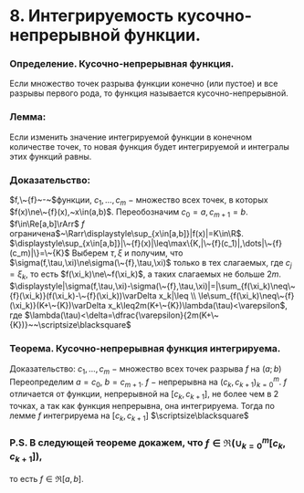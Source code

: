 # 8. Интегрируемость кусочно-непрерывной функции.

### Определение. Кусочно-непрерывная функция.
Если множество точек разрыва функции конечно (или пустое) и все разрывы первого рода, то функция называется кусочно-непрерывной.

### Лемма:
Если изменить значение интегрируемой функции в конечном количестве точек, то новая функция будет интегрируемой и интегралы этих функций равны.

### Доказательство:
$f,\~{f}~-~$функции, $c_1,\dots,c_m~-$ множество всех точек, в которых
$f(x)\ne\~{f}(x),~x\in(a,b)$.
Переобозначим $c_0=a,c_{m+1}=b.$
$f\in\Re[a,b]\rArr$ $f$ ограничена$~\Rarr\displaystyle\sup_{x\in[a,b]}|f(x)|=K\in\R$.
$\displaystyle\sup_{x\in[a,b]}|\~{f}(x)|\leq\max\{K,|\~{f}(c_1)|,\dots|\~{f}(c_m)|\}=\~{K}$
Выберем $\tau,\xi$ и получим, что $\sigma(f,\tau,\xi)\ne\sigma(\~{f},\tau,\xi)$ только в тех слагаемых, где $с_j=\xi_k$, то есть $f(\xi_k)\ne\~f(\xi_k)$, а таких слагаемых не больше $2m$.
$\displaystyle|\sigma(f,\tau,\xi)-\sigma(\~{f},\tau,\xi)|=|\sum_{f(\xi_k)\neq\~{f}(\xi_k)}(f(\xi_k)-\~{f}(\xi_k))\varDelta x_k|\leq
\\
\le\sum_{f(\xi_k)\neq\~{f}(\xi_k)}(K+\~{K})\varDelta x_k\leq2m(K+\~{K})\lambda(\tau)<\varepsilon$,
где $\lambda(\tau)<\delta=\dfrac{\varepsilon}{2m(K+\~{K})}~~\scriptsize\blacksquare$

### Теорема. Кусочно-непрерывная функция интегрируема.
Доказательство:
$c_1,\dots,c_m~-~$множество всех точек разрыва $f$ на $(a;b)$
Переопределим $a=c_0,~b=c_{m+1}$.
$f~-~$непрерывна на $(c_k,c_{k+1})_{k=0}^m$.
$f$ отличается от функции, непрерывной на $[c_k,c_{k+1}]$, не более чем в $2$ точках, а так как функция непрерывна, она интегрируема.
Тогда по лемме $f$ интегрируема на $[c_k,c_{k+1}]$  $\scriptsize\blacksquare$

### P.S. В следующей теореме докажем, что $\displaystyle f\in\Re(\cup_{k=0}^m[c_k,c_{k+1}])$, 
то есть $f\in\Re[a,b]$.